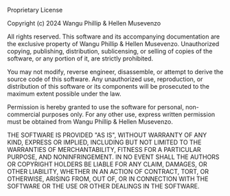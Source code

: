 Proprietary License

Copyright (c) 2024 Wangu Phillip & Hellen Musevenzo

All rights reserved. This software and its accompanying documentation are the exclusive property of Wangu Phillip & Hellen Musevenzo.
Unauthorized copying, publishing, distribution, sublicensing, or selling of copies of the software, or any portion of it, are strictly prohibited.

You may not modify, reverse engineer, disassemble, or attempt to derive the source code of this software. 
Any unauthorized use, reproduction, or distribution of this software or its components will be prosecuted to the maximum extent possible under the law.

Permission is hereby granted to use the software for personal, non-commercial purposes only. 
For any other use, express written permission must be obtained from Wangu Phillip & Hellen Musevenzo.

THE SOFTWARE IS PROVIDED "AS IS", WITHOUT WARRANTY OF ANY KIND, EXPRESS OR IMPLIED, INCLUDING BUT NOT LIMITED TO THE WARRANTIES OF MERCHANTABILITY, 
FITNESS FOR A PARTICULAR PURPOSE, AND NONINFRINGEMENT. IN NO EVENT SHALL THE AUTHORS OR COPYRIGHT HOLDERS BE LIABLE FOR ANY CLAIM, DAMAGES, OR OTHER LIABILITY, WHETHER IN AN ACTION OF CONTRACT, TORT, OR OTHERWISE, ARISING FROM, OUT OF, OR IN CONNECTION WITH THE SOFTWARE OR THE USE OR OTHER DEALINGS IN THE SOFTWARE.

